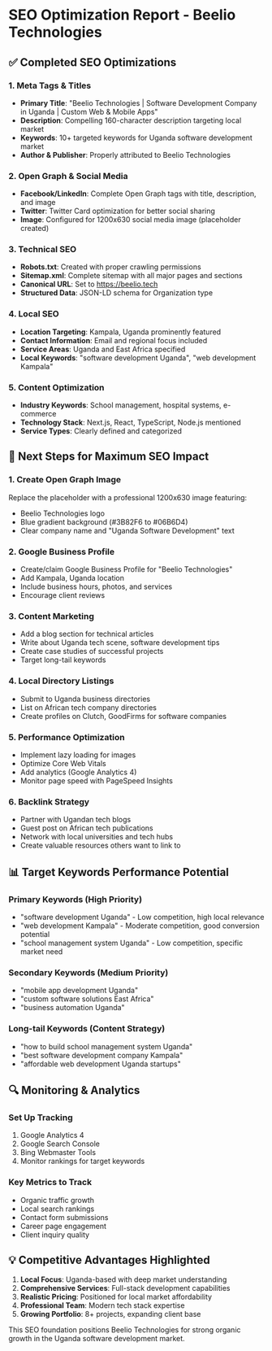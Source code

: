 # SEO Optimization Report - Beelio Technologies

## ✅ Completed SEO Optimizations

### 1. Meta Tags & Titles
- **Primary Title**: "Beelio Technologies | Software Development Company in Uganda | Custom Web & Mobile Apps"
- **Description**: Compelling 160-character description targeting local market
- **Keywords**: 10+ targeted keywords for Uganda software development market
- **Author & Publisher**: Properly attributed to Beelio Technologies

### 2. Open Graph & Social Media
- **Facebook/LinkedIn**: Complete Open Graph tags with title, description, and image
- **Twitter**: Twitter Card optimization for better social sharing
- **Image**: Configured for 1200x630 social media image (placeholder created)

### 3. Technical SEO
- **Robots.txt**: Created with proper crawling permissions
- **Sitemap.xml**: Complete sitemap with all major pages and sections
- **Canonical URL**: Set to https://beelio.tech
- **Structured Data**: JSON-LD schema for Organization type

### 4. Local SEO
- **Location Targeting**: Kampala, Uganda prominently featured
- **Contact Information**: Email and regional focus included
- **Service Areas**: Uganda and East Africa specified
- **Local Keywords**: "software development Uganda", "web development Kampala"

### 5. Content Optimization
- **Industry Keywords**: School management, hospital systems, e-commerce
- **Technology Stack**: Next.js, React, TypeScript, Node.js mentioned
- **Service Types**: Clearly defined and categorized

## 🎯 Next Steps for Maximum SEO Impact

### 1. Create Open Graph Image
Replace the placeholder with a professional 1200x630 image featuring:
- Beelio Technologies logo
- Blue gradient background (#3B82F6 to #06B6D4)
- Clear company name and "Uganda Software Development" text

### 2. Google Business Profile
- Create/claim Google Business Profile for "Beelio Technologies"
- Add Kampala, Uganda location
- Include business hours, photos, and services
- Encourage client reviews

### 3. Content Marketing
- Add a blog section for technical articles
- Write about Uganda tech scene, software development tips
- Create case studies of successful projects
- Target long-tail keywords

### 4. Local Directory Listings
- Submit to Uganda business directories
- List on African tech company directories
- Create profiles on Clutch, GoodFirms for software companies

### 5. Performance Optimization
- Implement lazy loading for images
- Optimize Core Web Vitals
- Add analytics (Google Analytics 4)
- Monitor page speed with PageSpeed Insights

### 6. Backlink Strategy
- Partner with Ugandan tech blogs
- Guest post on African tech publications
- Network with local universities and tech hubs
- Create valuable resources others want to link to

## 📊 Target Keywords Performance Potential

### Primary Keywords (High Priority)
- "software development Uganda" - Low competition, high local relevance
- "web development Kampala" - Moderate competition, good conversion potential
- "school management system Uganda" - Low competition, specific market need

### Secondary Keywords (Medium Priority)
- "mobile app development Uganda"
- "custom software solutions East Africa"
- "business automation Uganda"

### Long-tail Keywords (Content Strategy)
- "how to build school management system Uganda"
- "best software development company Kampala"
- "affordable web development Uganda startups"

## 🔍 Monitoring & Analytics

### Set Up Tracking
1. Google Analytics 4
2. Google Search Console
3. Bing Webmaster Tools
4. Monitor rankings for target keywords

### Key Metrics to Track
- Organic traffic growth
- Local search rankings
- Contact form submissions
- Career page engagement
- Client inquiry quality

## 💡 Competitive Advantages Highlighted

1. **Local Focus**: Uganda-based with deep market understanding
2. **Comprehensive Services**: Full-stack development capabilities
3. **Realistic Pricing**: Positioned for local market affordability
4. **Professional Team**: Modern tech stack expertise
5. **Growing Portfolio**: 8+ projects, expanding client base

This SEO foundation positions Beelio Technologies for strong organic growth in the Uganda software development market.

